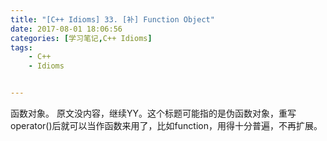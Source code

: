 ```yaml
---
title: "[C++ Idioms] 33. [补] Function Object"
date: 2017-08-01 18:06:56
categories: [学习笔记,C++ Idioms]
tags:
    - C++
    - Idioms


---
```

函数对象。<!--more-->
原文没内容，继续YY。这个标题可能指的是伪函数对象，重写operator()后就可以当作函数来用了，比如function，用得十分普遍，不再扩展。